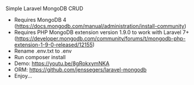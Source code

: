 Simple Laravel MongoDB CRUD

-   Requires MongoDB 4 (https://docs.mongodb.com/manual/administration/install-community)
-   Requires PHP MongoDB extension version 1.9.0 to work with Laravel 7+ (https://developer.mongodb.com/community/forums/t/mongodb-php-extension-1-9-0-released/12155)
-   Rename .env.txt to .env
-   Run composer install
-   Demo: https://youtu.be/8gRokxymNKA
-   ORM: https://github.com/jenssegers/laravel-mongodb
-   Enjoy...
